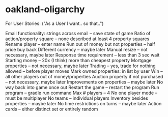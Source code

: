 # oakland-oligarchy

For User Stories: ("As a User I want.. so that..") 

Email functionality: strings across email – save state of game 
Ratio of action/property square – none described at least 4 property squares
Rename player – enter name 
Run out of money but not properties – half price buy back 
Different currency – maybe later 
Manual resize – not necessary, maybe later 
Response time requirement – less than 3 sec wait 
Starting money – 20x (I think) more than cheapest property
Mortgage properties – not necessary, maybe later
Trading – yes, trade for nothing allowed – before player moves
Mark owned properties: in list by user 
Win – all other players out of money/properties
Auction property if not purchased – not necessary, maybe later
Improvements on properties – maybe later
No way back into game once out
Restart the game – restart the program 
Run program – gradle run command
Max # players – 4
No one player mode – must be multiplayer 
No teams – individual players
Inventory besides properties – maybe later
No time restrictions on turns – maybe later
Action cards – either distinct set or entirely random 
